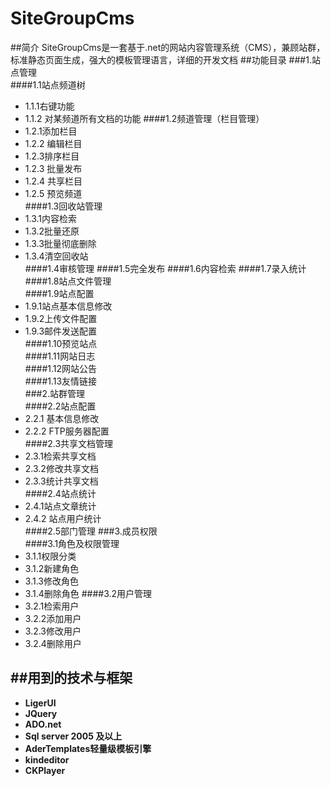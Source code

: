 ﻿SiteGroupCms
============
##简介
SiteGroupCms是一套基于.net的网站内容管理系统（CMS），兼顾站群，标准静态页面生成，强大的模板管理语言，详细的开发文档
##功能目录
###1.站点管理    
####1.1站点频道树	
* 1.1.1右键功能	
* 1.1.2 对某频道所有文档的功能	
####1.2频道管理（栏目管理）	
* 1.2.1添加栏目	
* 1.2.2 编辑栏目	
* 1.2.3排序栏目	
* 1.2.3 批量发布	
* 1.2.4 共享栏目	
* 1.2.5 预览频道	
####1.3回收站管理	
* 1.3.1内容检索	
* 1.3.2批量还原	
* 1.3.3批量彻底删除	
* 1.3.4清空回收站	
####1.4审核管理	
####1.5完全发布	
####1.6内容检索	
####1.7录入统计	
####1.8站点文件管理	
####1.9站点配置	
* 1.9.1站点基本信息修改	
* 1.9.2上传文件配置	
* 1.9.3邮件发送配置	
####1.10预览站点	
####1.11网站日志	
####1.12网站公告	
####1.13友情链接	
###2.站群管理	
####2.2站点配置	
* 2.2.1 基本信息修改	
* 2.2.2 FTP服务器配置	
####2.3共享文档管理	
* 2.3.1检索共享文档	
* 2.3.2修改共享文档	
* 2.3.3统计共享文档	
####2.4站点统计	
* 2.4.1站点文章统计	
* 2.4.2 站点用户统计	
####2.5部门管理	
###3.成员权限	
####3.1角色及权限管理	
* 3.1.1权限分类	
* 3.1.2新建角色	
* 3.1.3修改角色	
* 3.1.4删除角色	
####3.2用户管理	
* 3.2.1检索用户	
* 3.2.2添加用户	
* 3.2.3修改用户	
* 3.2.4删除用户		

##用到的技术与框架
---
* **LigerUI**
* **JQuery**
* **ADO.net**
* **Sql server 2005 及以上**
* **AderTemplates轻量级模板引擎**
* **kindeditor**
* **CKPlayer**
